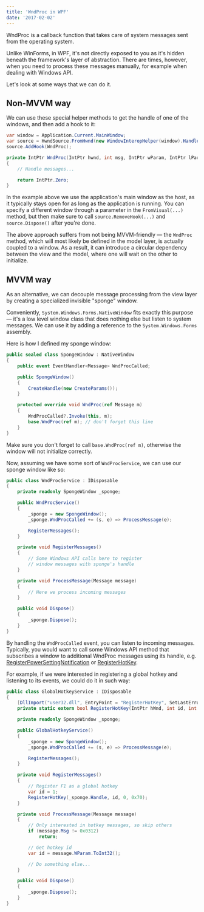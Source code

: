 ```yaml
---
title: 'WndProc in WPF'
date: '2017-02-02'
---
```


WndProc is a callback function that takes care of system messages sent from the operating system.

Unlike WinForms, in WPF, it's not directly exposed to you as it's hidden beneath the framework's layer of abstraction. There are times, however, when you need to process these messages manually, for example when dealing with Windows API.

Let's look at some ways that we can do it.

## Non-MVVM way

We can use these special helper methods to get the handle of one of the windows, and then add a hook to it:

```csharp
var window = Application.Current.MainWindow;
var source = HwndSource.FromHwnd(new WindowInteropHelper(window).Handle);
source.AddHook(WndProc);

private IntPtr WndProc(IntPtr hwnd, int msg, IntPtr wParam, IntPtr lParam, ref bool handled)
{
    // Handle messages...

    return IntPtr.Zero;
}
```

In the example above we use the application's main window as the host, as it typically stays open for as long as the application is running. You can specify a different window through a parameter in the `FromVisual(...)` method, but then make sure to call `source.RemoveHook(...)` and `source.Dispose()` after you're done.

The above approach suffers from not being MVVM-friendly — the `WndProc` method, which will most likely be defined in the model layer, is actually coupled to a window. As a result, it can introduce a circular dependency between the view and the model, where one will wait on the other to initialize.

## MVVM way

As an alternative, we can decouple message processing from the view layer by creating a specialized invisible "sponge" window.

Conveniently, `System.Windows.Forms.NativeWindow` fits exactly this purpose — it's a low level window class that does nothing else but listen to system messages. We can use it by adding a reference to the `System.Windows.Forms` assembly.

Here is how I defined my sponge window:

```csharp
public sealed class SpongeWindow : NativeWindow
{
    public event EventHandler<Message> WndProcCalled;

    public SpongeWindow()
    {
        CreateHandle(new CreateParams());
    }

    protected override void WndProc(ref Message m)
    {
        WndProcCalled?.Invoke(this, m);
        base.WndProc(ref m); // don't forget this line
    }
}
```

Make sure you don't forget to call `base.WndProc(ref m)`, otherwise the window will not initialize correctly.

Now, assuming we have some sort of `WndProcService`, we can use our sponge window like so:

```csharp
public class WndProcService : IDisposable
{
    private readonly SpongeWindow _sponge;

    public WndProcService()
    {
        _sponge = new SpongeWindow();
        _sponge.WndProcCalled += (s, e) => ProcessMessage(e);

        RegisterMessages();
    }

    private void RegisterMessages()
    {
        // Some Windows API calls here to register
        // window messages with sponge's handle
    }

    private void ProcessMessage(Message message)
    {
        // Here we process incoming messages
    }

    public void Dispose()
    {
        _sponge.Dispose();
    }
}
```

By handling the `WndProcCalled` event, you can listen to incoming messages. Typically, you would want to call some Windows API method that subscribes a window to additional WndProc messages using its handle, e.g. [RegisterPowerSettingNotification](https://docs.microsoft.com/en-us/windows/win32/api/winuser/nf-winuser-registerpowersettingnotification) or [RegisterHotKey](https://docs.microsoft.com/en-us/windows/win32/api/winuser/nf-winuser-registerhotkey).

For example, if we were interested in registering a global hotkey and listening to its events, we could do it in such way:

```csharp
public class GlobalHotkeyService : IDisposable
{
    [DllImport("user32.dll", EntryPoint = "RegisterHotKey", SetLastError = true)]
    private static extern bool RegisterHotKey(IntPtr hWnd, int id, int fsModifiers, int vk);

    private readonly SpongeWindow _sponge;

    public GlobalHotkeyService()
    {
        _sponge = new SpongeWindow();
        _sponge.WndProcCalled += (s, e) => ProcessMessage(e);

        RegisterMessages();
    }

    private void RegisterMessages()
    {
        // Register F1 as a global hotkey
        var id = 1;
        RegisterHotKey(_sponge.Handle, id, 0, 0x70);
    }

    private void ProcessMessage(Message message)
    {
        // Only interested in hotkey messages, so skip others
        if (message.Msg != 0x0312)
            return;

        // Get hotkey id
        var id = message.WParam.ToInt32();

        // Do something else...
    }

    public void Dispose()
    {
        _sponge.Dispose();
    }
}
```
